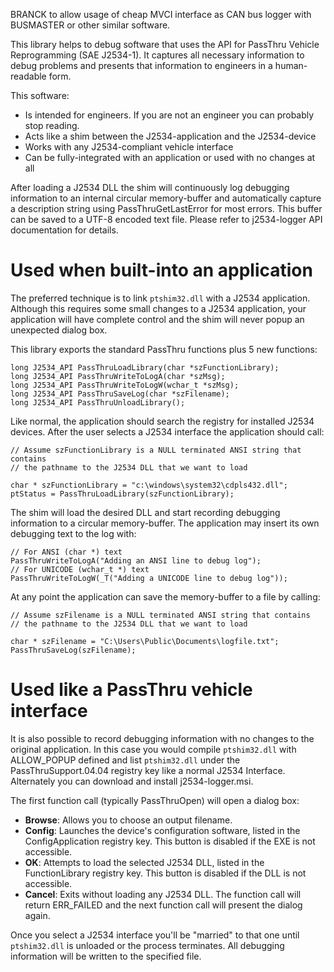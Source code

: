 BRANCK to allow usage of cheap MVCI interface as CAN bus logger with BUSMASTER or other similar software.


This library helps to debug software that uses the API for PassThru Vehicle Reprogramming (SAE J2534-1). It captures all necessary information to debug problems and presents that information to engineers in a human-readable form.

This software:

* Is intended for engineers. If you are not an engineer you can probably stop reading.
* Acts like a shim between the J2534-application and the J2534-device
* Works with any J2534-compliant vehicle interface
* Can be fully-integrated with an application or used with no changes at all

After loading a J2534 DLL the shim will continuously log debugging information to an internal circular memory-buffer and automatically capture a description string using PassThruGetLastError for most errors. This buffer can be saved to a UTF-8 encoded text file. Please refer to j2534-logger API documentation for details.

# Used when built-into an application

The preferred technique is to link `ptshim32.dll` with a J2534 application. Although this requires some small changes to a J2534 application, your application will have complete control and the shim will never popup an unexpected dialog box.

This library exports the standard PassThru functions plus 5 new functions:

```
long J2534_API PassThruLoadLibrary(char *szFunctionLibrary);
long J2534_API PassThruWriteToLogA(char *szMsg);
long J2534_API PassThruWriteToLogW(wchar_t *szMsg);
long J2534_API PassThruSaveLog(char *szFilename);
long J2534_API PassThruUnloadLibrary();
```

Like normal, the application should search the registry for installed J2534 devices. After the user selects a J2534 interface the application should call:

```
// Assume szFunctionLibrary is a NULL terminated ANSI string that contains
// the pathname to the J2534 DLL that we want to load

char * szFunctionLibrary = "c:\windows\system32\cdpls432.dll";
ptStatus = PassThruLoadLibrary(szFunctionLibrary);
```

The shim will load the desired DLL and start recording debugging information to a circular memory-buffer. The application may insert its own debugging text to the log with:

```
// For ANSI (char *) text
PassThruWriteToLogA("Adding an ANSI line to debug log");
// For UNICODE (wchar_t *) text
PassThruWriteToLogW(_T("Adding a UNICODE line to debug log"));
```

At any point the application can save the memory-buffer to a file by calling:

```
// Assume szFilename is a NULL terminated ANSI string that contains
// the pathname to the J2534 DLL that we want to load

char * szFilename = "C:\Users\Public\Documents\logfile.txt";
PassThruSaveLog(szFilename);
```

# Used like a PassThru vehicle interface

It is also possible to record debugging information with no changes to the original application. In this case you would compile `ptshim32.dll` with ALLOW_POPUP defined and list `ptshim32.dll` under the PassThruSupport.04.04 registry key like a normal J2534 Interface. Alternately you can download and install j2534-logger.msi.

The first function call (typically PassThruOpen) will open a dialog box:

- __Browse__: Allows you to choose an output filename.
- __Config__: Launches the device's configuration software, listed in the ConfigApplication registry key. This button is disabled if the EXE is not accessible.
- __OK__: Attempts to load the selected J2534 DLL, listed in the FunctionLibrary registry key. This button is disabled if the DLL is not accessible.
- __Cancel__: Exits without loading any J2534 DLL. The function call will return ERR_FAILED and the next function call will present the dialog again.

Once you select a J2534 interface you'll be "married" to that one until `ptshim32.dll` is unloaded or the process terminates. All debugging information will be written to the specified file.
